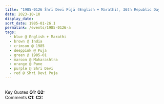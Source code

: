 ```yaml
---
title: "1985-0126 Śhrī Devī Pūjā (English + Marathi), 36th Republic Day Celebration, Pune, Maharashtra, India"
date: 2023-10-10
display_date: 
sort_date: 1985-01-26.1
permalink: /events/1985-0126-a
tags:
  - blue @ English + Marathi
  - brown @ India
  - crimson @ 1985
  - deeppink @ Puja
  - green @ 1985-01
  - maroon @ Maharashtra
  - orange @ Pune
  - purple @ Shri Devi
  - red @ Shri Devi Puja
---
```


<br>

<wave-list>
  <list-title color="DarkSeaGreen" width="55">Key Quotes</list-title>
  <list-item color="BlanchedAlmond" width="280"><b>Q1:</b> <i></i></list-item>
  <list-item color="Lavender" width="280"><b>Q2:</b> <i></i></list-item>
</wave-list>

<br>

<wave-list>
  <list-title color="DarkSeaGreen" width="55">Comments</list-title>
  <list-item color="BlanchedAlmond" width="280"><b>C1:</b> <i></i></list-item>
  <list-item color="Lavender" width="280"><b>C2:</b> <i></i></list-item>
</wave-list>